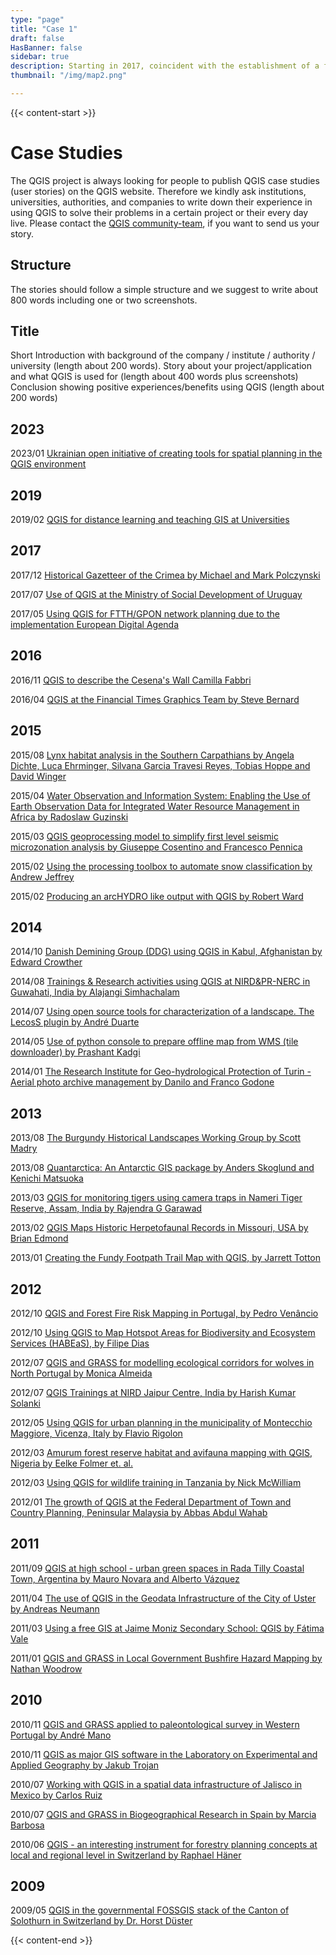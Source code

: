 ```yaml
---
type: "page"
title: "Case 1"
draft: false
HasBanner: false
sidebar: true
description: Starting in 2017, coincident with the establishment of a formal legal entity (Swiss “Verein”), we are publishing an annual report for the preceding year highlighting key activities within the QGIS project.
thumbnail: "/img/map2.png"

---
```


{{< content-start >}}

# Case Studies

The QGIS project is always looking for people to publish QGIS case studies (user stories) on the QGIS website. Therefore we kindly ask institutions, universities, authorities, and companies to write down their experience in using QGIS to solve their problems in a certain project or their every day live. Please contact the [QGIS community-team](http://lists.osgeo.org/mailman/listinfo/qgis-community-team), if you want to send us your story.

## Structure

The stories should follow a simple structure and we suggest to write about 800 words including one or two screenshots.

## Title

Short Introduction with background of the company / institute / authority / university (length about 200 words). Story about your project/application and what QGIS is used for (length about 400 words plus screenshots) Conclusion showing positive experiences/benefits using QGIS (length about 200 words)

## 2023

2023/01 [Ukrainian open initiative of creating tools for spatial planning in the QGIS environment](ukrainian_spt)

## 2019

2019/02 [QGIS for distance learning and teaching GIS at Universities](australia_distance_learning)

## 2017

2017/12 [Historical Gazetteer of the Crimea by Michael and Mark Polczynski](usa_polczynski)

2017/07 [Use of QGIS at the Ministry of Social Development of Uruguay](uruguay_mides)

2017/05 [Using QGIS for FTTH/GPON network planning due to the implementation European Digital Agenda](poland_ffth)

## 2016

2016/11 [QGIS to describe the Cesena's Wall Camilla Fabbri](italy_cesena)

2016/04 [QGIS at the Financial Times Graphics Team by Steve Bernard](qgis_at_financial_times)

## 2015

2015/08 [Lynx habitat analysis in the Southern Carpathians by Angela Dichte, Luca Ehrminger, Silvana Garcia Travesi Reyes, Tobias Hoppe and David Winger](europe_lynx)

2015/04 [Water Observation and Information System: Enabling the Use of Earth Observation Data for Integrated Water Resource Management in Africa by Radoslaw Guzinski](africa_tiger)

2015/03 [QGIS geoprocessing model to simplify first level seismic microzonation analysis by Giuseppe Cosentino and Francesco Pennica](italy_rome)

2015/02 [Using the processing toolbox to automate snow classification by Andrew Jeffrey](australia_snowyhydro)

2015/02 [Producing an arcHYDRO like output with QGIS by Robert Ward](china_hydro)

## 2014

2014/10 [Danish Demining Group (DDG) using QGIS in Kabul, Afghanistan by Edward Crowther](afghanistan)

2014/08 [Trainings & Research activities using QGIS at NIRD&PR-NERC in Guwahati, India by Alajangi Simhachalam](india_guwahati)

2014/07 [Using open source tools for characterization of a landscape. The LecosS plugin by André Duarte](portugal_coimbra)

2014/05 [Use of python console to prepare offline map from WMS (tile downloader) by Prashant Kadgi](india_pune)

2014/01 [The Research Institute for Geo-hydrological Protection of Turin - Aerial photo archive management by Danilo and Franco Godone](italy_turin)

## 2013

2013/08 [The Burgundy Historical Landscapes Working Group by Scott Madry](france_burgundy_region)

2013/08 [Quantarctica: An Antarctic GIS package by Anders Skoglund and Kenichi Matsuoka](antarctica)

2013/03 [QGIS for monitoring tigers using camera traps in Nameri Tiger Reserve, Assam, India by Rajendra G Garawad](india_assam)

2013/02 [QGIS Maps Historic Herpetofaunal Records in Missouri, USA by Brian Edmond](usa_missouri)

2013/01 [Creating the Fundy Footpath Trail Map with QGIS, by Jarrett Totton](canada_brunswick)

## 2012

2012/10 [QGIS and Forest Fire Risk Mapping in Portugal, by Pedro Venâncio](portugal_pinhel)

2012/10 [Using QGIS to Map Hotspot Areas for Biodiversity and Ecosystem Services (HABEaS), by Filipe Dias](portugal_lisbon)

2012/07 [QGIS and GRASS for modelling ecological corridors for wolves in North Portugal by Monica Almeida](portugal_ribeira)

2012/07 [QGIS Trainings at NIRD Jaipur Centre, India by Harish Kumar Solanki](india_hyderabad)

2012/05 [Using QGIS for urban planning in the municipality of Montecchio Maggiore, Vicenza, Italy by Flavio Rigolon](italy_vicenza)

2012/03 [Amurum forest reserve habitat and avifauna mapping with QGIS, Nigeria by Eelke Folmer et. al.](nigeria_jos)

2012/03 [Using QGIS for wildlife training in Tanzania by Nick McWilliam](tanzania_udzungwa)

2012/01 [The growth of QGIS at the Federal Department of Town and Country Planning, Peninsular Malaysia by Abbas Abdul Wahab](malaysia_kuala)

## 2011

2011/09 [QGIS at high school - urban green spaces in Rada Tilly Coastal Town, Argentina by Mauro Novara and Alberto Vázquez](argentinia_chubut)

2011/04 [The use of QGIS in the Geodata Infrastructure of the City of Uster by Andreas Neumann](suisse_uster)

2011/03 [Using a free GIS at Jaime Moniz Secondary School: QGIS by Fátima Vale](portugal_funchal)

2011/01 [QGIS and GRASS in Local Government Bushfire Hazard Mapping by Nathan Woodrow](australia_queens)

## 2010

2010/11 [QGIS and GRASS applied to paleontological survey in Western Portugal by André Mano](portugal_torres)

2010/11 [QGIS as major GIS software in the Laboratory on Experimental and Applied Geography by Jakub Trojan](czech_brno)

2010/07 [Working with QGIS in a spatial data infrastructure of Jalisco in Mexico by Carlos Ruiz](mexico_jalisco)

2010/07 [QGIS and GRASS in Biogeographical Research in Spain by Marcia Barbosa](portugal_evora)

2010/06 [QGIS - an interesting instrument for forestry planning concepts at local and regional level in Switzerland by Raphael Häner](suisse_basel)

## 2009

2009/05 [QGIS in the governmental FOSSGIS stack of the Canton of Solothurn in Switzerland by Dr. Horst Düster](suisse_solothurn)

{{< content-end >}}
